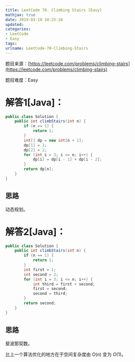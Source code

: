 ```yaml
---
title: LeetCode 70. Climbing Stairs [Easy]
mathjax: true
date: 2019-03-10 10:25:18
updated:
categories:
- LeetCode
- Easy
tags:
urlname: LeetCode-70-Climbing-Stairs
---
```




<!-- more -->

题目来源：[https://leetcode.com/problems/climbing-stairs](https://leetcode.com/problems/climbing-stairs)

题目难度：Easy



# 解答1[Java]：

```java
public class Solution {
    public int climbStairs(int n) {
        if (n == 1) {
            return 1;
        }
        int[] dp = new int[n + 1];
        dp[1] = 1;
        dp[2] = 2;
        for (int i = 3; i <= n; i++) {
            dp[i] = dp[i - 1] + dp[i - 2];
        }
        return dp[n];
    }
}
```

## 思路

动态规划。



# 解答2[Java]：

```java
public class Solution {
    public int climbStairs(int n) {
        if (n == 1) {
            return 1;
        }
        int first = 1;
        int second = 2;
        for (int i = 3; i <= n; i++) {
            int third = first + second;
            first = second;
            second = third;
        }
        return second;
    }
}
```

## 思路

斐波那契数。

比上一个算法优化的地方在于空间复杂度由 $O(n)$ 变为 $O(1)$。